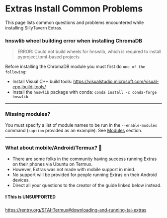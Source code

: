# Extras Install Common Problems

This page lists common questions and problems encountered while installing SillyTavern Extras.

### hnswlib wheel building error when installing ChromaDB

> ERROR: Could not build wheels for hnswlib, which is required to install pyproject.toml-based projects

Before installing the ChromaDB module you must first do `one of the following`:

* Install Visual C++ build tools: <https://visualstudio.microsoft.com/visual-cpp-build-tools/>
* Install the `hnswlib` package with conda: `conda install -c conda-forge hnswlib`

---

### Missing modules?

You must specify a list of module names to be run in the `--enable-modules` command (`caption` provided as an example). See [Modules](https://docs.sillytavern.app/extras-installation/installation/#decide-which-module-to-use) section.

---

### What about mobile/Android/Termux? 🤔

* There are some folks in the community having success running Extras on their phones via Ubuntu on Termux.
* However, Extras was not made with mobile support in mind.
* No support will be provided for people running Extras on their Android devices.
* Direct all your questions to the creator of the guide linked below instead.

#### ❗ This is UNSUPPORTED

<https://rentry.org/STAI-Termux#downloading-and-running-tai-extras>
